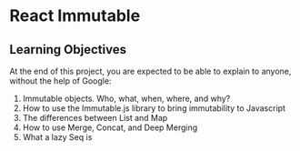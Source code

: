 # React Immutable

## Learning Objectives
At the end of this project, you are expected to be able to explain to anyone, without the help of Google:

1. Immutable objects. Who, what, when, where, and why?
2. How to use the Immutable.js library to bring immutability to Javascript
3. The differences between List and Map
4. How to use Merge, Concat, and Deep Merging
5. What a lazy Seq is
